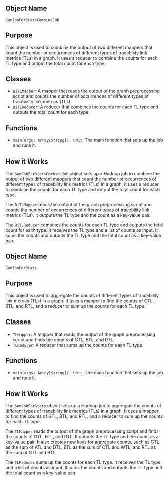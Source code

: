 ## Object Name
`SumJobForStatsCombineJob`

## Purpose
This object is used to combine the output of two different mappers that count the number of occurrences of different types of tracebility link metrics (TLs) in a graph. It uses a reducer to combine the counts for each TL type and output the total count for each type.

## Classes
- `BiTLMapper`: A mapper that reads the output of the graph preprocessing script and counts the number of occurrences of different types of tracebility link metrics (TLs).
- `BiTLReducer`: A reducer that combines the counts for each TL type and outputs the total count for each type.

## Functions
- `main(args: Array[String]): Unit`: The main function that sets up the job and runs it.

## How it Works
The `SumJobForStatsCombineJob` object sets up a Hadoop job to combine the output of two different mappers that count the number of occurrences of different types of tracebility link metrics (TLs) in a graph. It uses a reducer to combine the counts for each TL type and output the total count for each type.

The `BiTLMapper` reads the output of the graph preprocessing script and counts the number of occurrences of different types of tracebility link metrics (TLs). It outputs the TL type and the count as a key-value pair.

The `BiTLReducer` combines the counts for each TL type and outputs the total count for each type. It receives the TL type and a list of counts as input. It sums the counts and outputs the TL type and the total count as a key-value pair.

## Object Name
`SumJobForStats`

## Purpose
This object is used to aggregate the counts of different types of tracebility link metrics (TLs) in a graph. It uses a mapper to find the counts of GTL, BTL, and RTL, and a reducer to sum up the counts for each TL type.

## Classes
- `TLMapper`: A mapper that reads the output of the graph preprocessing script and finds the counts of GTL, BTL, and RTL.
- `TLReducer`: A reducer that sums up the counts for each TL type.

## Functions
- `main(args: Array[String]): Unit`: The main function that sets up the job and runs it.

## How it Works
The `SumJobForStats` object sets up a Hadoop job to aggregate the counts of different types of tracebility link metrics (TLs) in a graph. It uses a mapper to find the counts of GTL, BTL, and RTL, and a reducer to sum up the counts for each TL type.

The `TLMapper` reads the output of the graph preprocessing script and finds the counts of GTL, BTL, and RTL. It outputs the TL type and the count as a key-value pair. It also creates new keys for aggregate counts, such as GTL as the sum of ATL and DTL, BTL as the sum of CTL and WTL, and RTL as the sum of GTL and BTL.

The `TLReducer` sums up the counts for each TL type. It receives the TL type and a list of counts as input. It sums the counts and outputs the TL type and the total count as a key-value pair.
